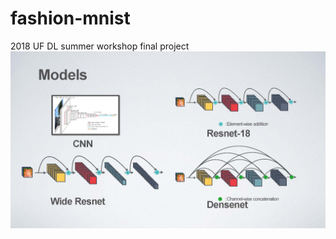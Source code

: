 # fashion-mnist
2018 UF DL summer workshop final project
![image text](https://github.com/lzkearth/imagefolder/blob/master/image%20of%20UF/final-5_%E9%A1%B5%E9%9D%A2_02.jpg)
